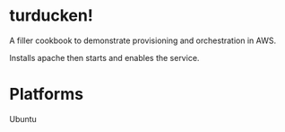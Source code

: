 # turducken!

A filler cookbook to demonstrate provisioning and orchestration in AWS.

Installs apache then starts and enables the service. 


# Platforms

Ubuntu
